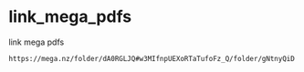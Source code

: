 # link_mega_pdfs
link mega pdfs

```https://mega.nz/folder/dA0RGLJQ#w3MIfnpUEXoRTaTufoFz_Q/folder/gNtnyQiD```
